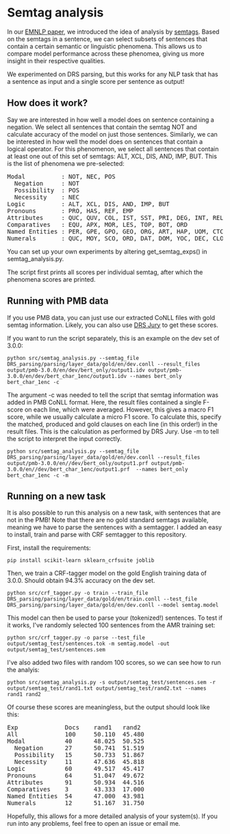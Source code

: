 # Semtag analysis #

In our [EMNLP paper](https://www.aclweb.org/anthology/2020.emnlp-main.371.pdf), we introduced the idea of analysis by [semtags](https://www.aclweb.org/anthology/W17-6901.pdf). Based on the semtags in a sentence, we can select subsets of sentences that contain a certain semantic or linguistic phenomena. This allows us to compare model performance across these phenomea, giving us more insight in their respective qualities. 

We experimented on DRS parsing, but this works for any NLP task that has a sentence as input and a single score per sentence as output!

## How does it work? ##

Say we are interested in how well a model does on sentence containing a negation. We select all sentences that contain the semtag NOT and calculate accuracy of the model on just those sentences. Similarly, we can be interested in how well the model does on sentences that contain a logical operator. For this phenomenon, we select all sentences that contain at least one out of this set of semtags: ALT, XCL, DIS, AND, IMP, BUT. This is the list of phenomena we pre-selected:

<pre>
Modal          : NOT, NEC, POS
  Negation     : NOT
  Possibility  : POS
  Necessity    : NEC
Logic          : ALT, XCL, DIS, AND, IMP, BUT
Pronouns       : PRO, HAS, REF, EMP
Attributes     : QUC, QUV, COL, IST, SST, PRI, DEG, INT, REL, SCO
Comparatives   : EQU, APX, MOR, LES, TOP, BOT, ORD
Named Entities : PER, GPE, GPO, GEO, ORG, ART, HAP, UOM, CTC, LIT, NTH
Numerals       : QUC, MOY, SCO, ORD, DAT, DOM, YOC, DEC, CLO
</pre>

You can set up your own experiments by altering get_semtag_exps() in semtag_analysis.py.

The script first prints all scores per individual semtag, after which the phenomena scores are printed.

## Running with PMB data ##

If you use PMB data, you can just use our extracted CoNLL files with gold semtag information. Likely, you can also use [DRS Jury](DRS_jury.md) to get these scores. 

If you want to run the script separately, this is an example on the dev set of 3.0.0:

```
python src/semtag_analysis.py --semtag_file DRS_parsing/parsing/layer_data/gold/en/dev.conll --result_files output/pmb-3.0.0/en/dev/bert_only/output1.idv output/pmb-3.0.0/en/dev/bert_char_1enc/output1.idv --names bert_only bert_char_1enc -c
```

The argument -c was needed to tell the script that semtag information was added in PMB CoNLL format. Here, the result files contained a single F-score on each line, which were averaged. However, this gives a macro F1 score, while we usually calculate a micro F1 score. To calculate this, specify the matched, produced and gold clauses on each line (in this order!) in the result files. This is the calculation as performed by DRS Jury. Use -m to tell the script to interpret the input correctly.

```
python src/semtag_analysis.py --semtag_file DRS_parsing/parsing/layer_data/gold/en/dev.conll --result_files output/pmb-3.0.0/en//dev/bert_only/output1.prf output/pmb-3.0.0/en//dev/bert_char_1enc/output1.prf  --names bert_only bert_char_1enc -c -m
```

## Running on a new task ##

It is also possible to run this analysis on a new task, with sentences that are not in the PMB! Note that there are no gold standard semtags available, meaning we have to parse the sentences with a semtagger. I added an easy to install, train and parse with CRF semtagger to this repository.

First, install the requirements:

```
pip install scikit-learn sklearn_crfsuite joblib
```

Then, we train a CRF-tagger model on the gold English training data of 3.0.0. Should obtain 94.3% accuracy on the dev set.

```
python src/crf_tagger.py -o train --train_file DRS_parsing/parsing/layer_data/gold/en/train.conll --test_file DRS_parsing/parsing/layer_data/gold/en/dev.conll --model semtag.model
```

This model can then be used to parse your (tokenized!) sentences. To test if it works, I've randomly selected 100 sentences from the AMR training set:

```
python src/crf_tagger.py -o parse --test_file output/semtag_test/sentences.tok -m semtag.model -out output/semtag_test/sentences.sem
```

I've also added two files with random 100 scores, so we can see how to run the analyis:

```
python src/semtag_analysis.py -s output/semtag_test/sentences.sem -r output/semtag_test/rand1.txt output/semtag_test/rand2.txt --names rand1 rand2
```

Of course these scores are meaningless, but the output should look like this:

<pre>
Exp            	Docs 	rand1  	rand2  
All            	100  	50.110 	45.480 
Modal          	40   	48.025 	50.525 
  Negation     	27   	50.741 	51.519 
  Possibility  	15   	50.733 	51.867 
  Necessity    	11   	47.636 	45.818 
Logic          	60   	49.517 	45.417 
Pronouns       	64   	51.047 	49.672 
Attributes     	91   	50.934 	44.516 
Comparatives   	3    	43.333 	17.000 
Named Entities 	54   	47.000 	43.981 
Numerals       	12   	51.167 	31.750
</pre>

Hopefully, this allows for a more detailed analysis of your system(s). If you run into any problems, feel free to open an issue or email me.
